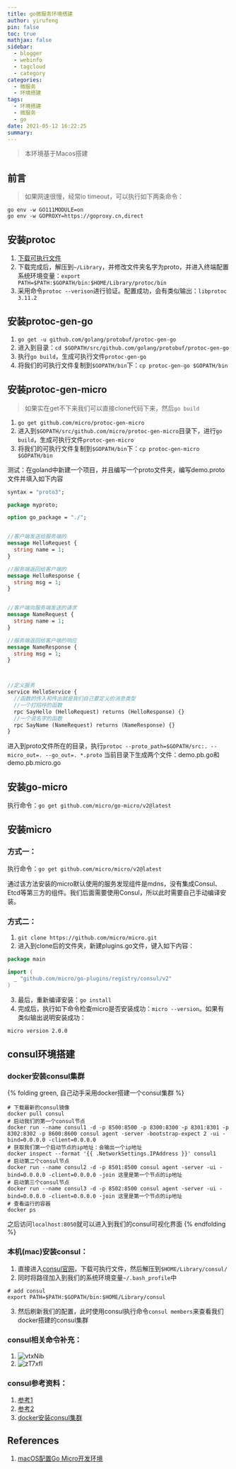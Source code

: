 ```yaml
---
title: go微服务环境搭建
author: yirufeng
pin: false
toc: true
mathjax: false
sidebar:
  - blogger
  - webinfo
  - tagcloud
  - category
categories:
  - 微服务
  - 环境搭建
tags:
  - 环境搭建
  - 微服务
  - go
date: 2021-05-12 16:22:25
summary:
---
```


> 本环境基于Macos搭建
## 前言
> 如果网速很慢，经常io timeout，可以执行如下两条命令：
```shell
go env -w GO111MODULE=on
go env -w GOPROXY=https://goproxy.cn,direct
```

## 安装protoc
1. [下载可执行文件](https://github.com/protocolbuffers/protobuf/releases)
2. 下载完成后，解压到`~/Library`，并修改文件夹名字为proto，并进入终端配置系统环境变量：`export PATH=$PATH:$GOPATH/bin:$HOME/Library/protoc/bin`
3. 采用命令`protoc --verison`进行验证。配置成功，会有类似输出：`libprotoc 3.11.2`

## 安装protoc-gen-go

1. `go get -u github.com/golang/protobuf/protoc-gen-go`
2. 进入到目录：`cd $GOPATH/src/github.com/golang/protobuf/protoc-gen-go`
3. 执行`go build`，生成可执行文件`protoc-gen-go`
4. 将我们的可执行文件复制到`$GOPATH/bin`下：`cp protoc-gen-go $GOPATH/bin `

## 安装protoc-gen-micro
> 如果实在get不下来我们可以直接clone代码下来，然后`go build`
1. `go get github.com/micro/protoc-gen-micro`
2. 进入到`$GOPATH/src/github.com/micro/protoc-gen-micro`目录下，进行`go build`，生成可执行文件`protoc-gen-micro`
3. 将我们的可执行文件复制到`$GOPATH/bin`下：`cp protoc-gen-micro $GOPATH/bin `

测试：在goland中新建一个项目，并且编写一个proto文件夹，编写demo.proto文件并填入如下内容
```protobuf
syntax = "proto3";

package myproto;

option go_package = "./";


//客户端发送给服务端的
message HelloRequest {
  string name = 1;
}

//服务端返回给客户端的
message HelloResponse {
  string msg = 1;
}


//客户端向服务端发送的请求
message NameRequest {
  string name = 1;
}

//服务端返回给客户端的响应
message NameResponse {
  string msg = 1;
}



//定义服务
service HelloService {
  //函数的传入和传出就是我们自己要定义的消息类型
  //一个打招呼的函数
  rpc SayHello (HelloRequest) returns (HelloResponse) {}
  //一个说名字的函数
  rpc SayName (NameRequest) returns (NameResponse) {}
}

```

进入到proto文件所在的目录，执行`protoc --proto_path=$GOPATH/src:. --micro_out=. --go_out=. *.proto`
当前目录下生成两个文件：demo.pb.go和demo.pb.micro.go


## 安装go-micro
执行命令：`go get github.com/micro/go-micro/v2@latest`

## 安装micro


### 方式一：
执行命令：`go get github.com/micro/micro/v2@latest`

通过该方法安装的micro默认使用的服务发现组件是mdns，没有集成Consul、Etcd等第三方的组件。我们后面需要使用Consul，所以此时需要自己手动编译安装。
### 方式二：

1. `git clone https://github.com/micro/micro.git`
2. 进入到clone后的文件夹，新建plugins.go文件，键入如下内容：
```go
package main

import (
  _ "github.com/micro/go-plugins/registry/consul/v2"
)
```
3. 最后，重新编译安装：`go install`
4. 完成后，执行如下命令检查micro是否安装成功：`micro --version`。如果有类似输出说明安装成功：
```
micro version 2.0.0
```

<!-- more -->

## consul环境搭建

### docker安装consul集群
{% folding green, 自己动手采用docker搭建一个consul集群 %}
```shell
# 下载最新的consul镜像
docker pull consul
# 启动我们的第一个consul节点
docker run --name consul1 -d -p 8500:8500 -p 8300:8300 -p 8301:8301 -p 8302:8302 -p 8600:8600 consul agent -server -bootstrap-expect 2 -ui -bind=0.0.0.0 -client=0.0.0.0
# 获取我们第一个启动节点的ip地址：会输出一个ip地址
docker inspect --format '{{ .NetworkSettings.IPAddress }}' consul1
# 启动第二个consul节点
docker run --name consul2 -d -p 8501:8500 consul agent -server -ui -bind=0.0.0.0 -client=0.0.0.0 -join 这里是第一个节点的ip地址
# 启动第三个consul节点
docker run --name consul3 -d -p 8502:8500 consul agent -server -ui -bind=0.0.0.0 -client=0.0.0.0 -join 这里是第一个节点的ip地址
# 查看运行的容器
docker ps
```
之后访问`localhost:8050`就可以进入到我们的consul可视化界面
{% endfolding %}

### 本机(mac)安装consul：
1. 直接进入[consul官网](https://www.consul.io/downloads)，下载可执行文件，然后解压到`$HOME/Library/consul/`
2. 同时将路径加入到我们的系统环境变量`~/.bash_profile`中
```shell
# add consul
export PATH=$PATH:$GOPATH/bin:$HOME/Library/consul
```
3. 然后刷新我们的配置，此时使用consul执行命令`consul members`来查看我们docker搭建的consul集群

### consul相关命令补充：
1. ![vtxNib](https://cdn.jsdelivr.net/gh/sivanWu0222/ImageHosting@master/uPic/vtxNib.png)
2. ![zT7xfI](https://cdn.jsdelivr.net/gh/sivanWu0222/ImageHosting@master/uPic/zT7xfI.png)

### consul参考资料：
1. [参考1](https://www.liangxiansen.cn/2017/04/06/consul)
2. [参考2](https://blog.csdn.net.yuanyuanispeak/article/details/54880743)
3. [docker安装consul集群](https://www.jianshu.com/p/0fe826b7017f)



## References
1. [macOS配置Go Micro开发环境](https://zhuanlan.zhihu.com/p/104488946?hmsr=toutiao.io)

